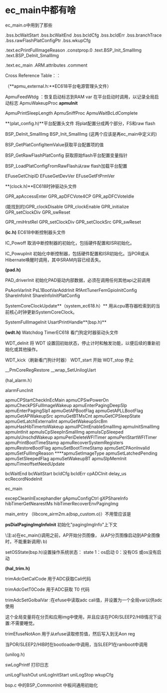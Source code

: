 # ec_main中都有啥

ec_main.o中用到了那些

.bss.bcWaitStart  .bss.bcWaitEnd   .bss.bcldCfg   .bss.bcldErr   .bss.branchTrace   .bss.rawFlashPlatConfigPtr     .bss.wkupCfg   

.text.ecPrintFullImageReason  .constprop.0    .text.BSP_Init_SmallImg    .text.BSP_DeInit_SmallImg 

.text.ec_main      .ARM.attributes       .comment

Cross Reference Table：：

（**apmu_external.h:**EC618平台电源管理头文件）

ApmuFeedWtdg  ：恢复启动标志到RAM var  在平台启动时调用，以记录全局启动标志     ApmuWakeupProc      **apmuInit**

ApmuPrintSleepLength  ApmuSniffProc    ApmuWaitBcLdComplete 

**(plat_config.h)**平台配置头文件  将plat配置分成两个部分，FS和raw flash

 BSP_DeInit_SmallImg   BSP_Init_SmallImg   (这两个应该是再ec_main中定义的)

 BSP_GetPlatConfigItemValue获取平台配置项的值   

BSP_GetRawFlashPlatConfig 获取原始flash平台配置变量指针  

BSP_LoadPlatConfigFromRawFlash从raw flash加载平台配置

EFuseGetChipID  EFuseGetDevVer  EFuseGetFtPrmVer

**(clock.h)**EC618时钟驱动头文件

GPR_apAccessEnter   GPR_apDFCVote4CP  GPR_apDFCVoteIdle  

(能找到的)GPR_clockDisable  GPR_clockEnable  GPR_initialize GPR_setClockDiv    GPR_swReset  

 GPR_rmiHrstRel  GPR_setClockDiv  GPR_setClockSrc  GPR_swReset  

**(ic.h)** EC618中断控制器头文件

IC_Powoff  取消中断控制器的初始化，包括硬件配置和ISR初始化。

 IC_PowupInit 初始化中断控制器，包括硬件配置和ISR初始化。当POR或从Hibernate唤醒时调用，其中SRAM内容已经丢失。

**(pad.h)**

 PAD_driverInit   初始化PAD驱动内部数据，必须在调用任何其他api之前调用

PsAonVarInit   PsL1BootVarAddrInit  RfAntTunerFemGpioInitConfig   ShareInfoInit  ShareInfoInitPlatConfig    

SystemCoreClockUpdate**（system_ec618.h）**   用从cpu寄存器检索到的当前核心时钟更新SystemCoreClock。

SystemFullImageInit   UsartPrintHandle**(bsp.h)**  

**(wdt.h)** Watchdog TimerEC618 看门狗定时器驱动头文件

WDT_deInit  将 WDT 设置回初始状态，停止计时和触发功能，以便后续的重新初始化或其他操作。

  WDT_kick（刷新看门狗计时器）   WDT_start  开始 WDT_stop 停止  

__PmCoreRegRestore  __wrap_SetUnilogUart  

(hal_alarm.h）

alarmFuncInit  

apmuCPStartCheckInEcMain  apmuCPSwPowerOn  apmuCheckPSFullImageWakeup  apmuEnterPagingDeepSlp  apmuEnterPagingSlp1  apmuGetAPBootFlag  apmuGetAPLLBootFlag  apmuGetAPWakeupSrc  apmuGetBTMsCnt  apmuGetCPSleepState  apmuGetLatchExternalInt  apmuGetWakeupSrcBm  apmuHasHibTimertoWakeup     apmuIPCIntEnableSmallImg  apmuInitSmallImg  apmuIntInit  apmuIsCpSleepInSmallImg  apmuIsCpSleeped  apmuIsUnschdWakeup  apmuPeriDeleteWFITimer apmuPeriStartWFITimer  apmuPrintBootTimeStamp  apmuRecoverSystemRegisters  apmuRestoreBootFlag  apmuSetBootTimeStamp  apmuSetCPAonInvalid  apmuSetFullImgReason   ****apmuSetImageType   apmuSetLatchedPending  apmuSetSleepedFlag    apmuSetWakeupBT  apmuSlpMemInit  apmuTimeoffsetNeedUpdate  

bcWaitEnd  bcWaitStart  bcldCfg  bcldErr cpADCInit  delay_us  ecRecordNodeInit

ec_main

excepCleanInExcephandler  gApmuConfigCtrl  gXPShareInfo  hibTimerGetNearestMs  hibTimerRecoverEnvPagingImg

main_entry  （libcore_airm2m.a(bsp_custom.o)）不用管应该是

**psDialPagingImgInfoInit**  初始化"pagingImgInfo"上下文

\注:a)在ec_main()调用之前，AP开始分页图像，
从AP分页图像启动到AP全图像时，不能重新调用\ b)

setOSState(bsp.h)设置操作系统状态： state  1：os启动  0：没有OS 或os没有启动

**(hal_trim.h)**

 trimAdcGetCalCode 用于ADC获取Cali代码

trimAdcGetT0Code   用于ADC获取 T0 代码

trimAdcSetGolbalVar :在efuse中读取adc cali值，并设置为一个全局var以供adc使用

这个全局变量将在分页和应用img中使用，并且应该在POR/SLEEP2/HIB情况下设置:不需要睡觉。

 trimEfuseNotAon 用于从efuse读取修剪值，然后写入到无Aon reg 

 当POR/SLEEP2/HIB时在bootloader中调用，当SLEEP1在ramboot中调用

(unilog.h) 

 swLogPrintf 打印日志

 uniLogFlushOut  uniLogInitStart  uniLogStop  wkupCfg

bsp.c 中的BSP_CommonInit 中板间通用初始化